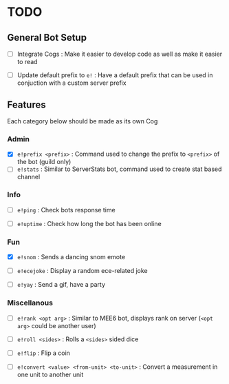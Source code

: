 # TODO

## General Bot Setup
- [ ] Integrate Cogs
: Make it easier to develop code as well as make it easier to read

- [ ] Update default prefix to `e!`
: Have a default prefix that can be used in conjuction with a custom server prefix

## Features
Each category below should be made as its own Cog

### Admin
- [x] `e!prefix <prefix>`
: Command used to change the prefix to `<prefix>` of the bot (guild only)
- [ ] `e!stats`
: Similar to ServerStats bot, command used to create stat based channel

### Info
- [ ] `e!ping`
: Check bots response time

- [ ] `e!uptime`
: Check how long the bot has been online

### Fun
- [x] `e!snom`
: Sends a dancing snom emote

- [ ] `e!ecejoke`
: Display a random ece-related joke

- [ ] `e!yay`
: Send a gif, have a party

### Miscellanous
- [ ] `e!rank <opt arg>`
: Similar to MEE6 bot, displays rank on server (`<opt arg>` could be another user)

- [ ] `e!roll <sides>`
: Rolls a `<sides>` sided dice

- [ ] `e!flip`
: Flip a coin

- [ ] `e!convert <value> <from-unit> <to-unit>`
: Convert a measurement in one unit to another unit
